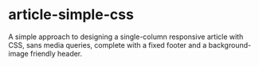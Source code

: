 # article-simple-css
A simple approach to designing a single-column responsive article with CSS, sans media queries, complete with a fixed footer and a background-image friendly header.
